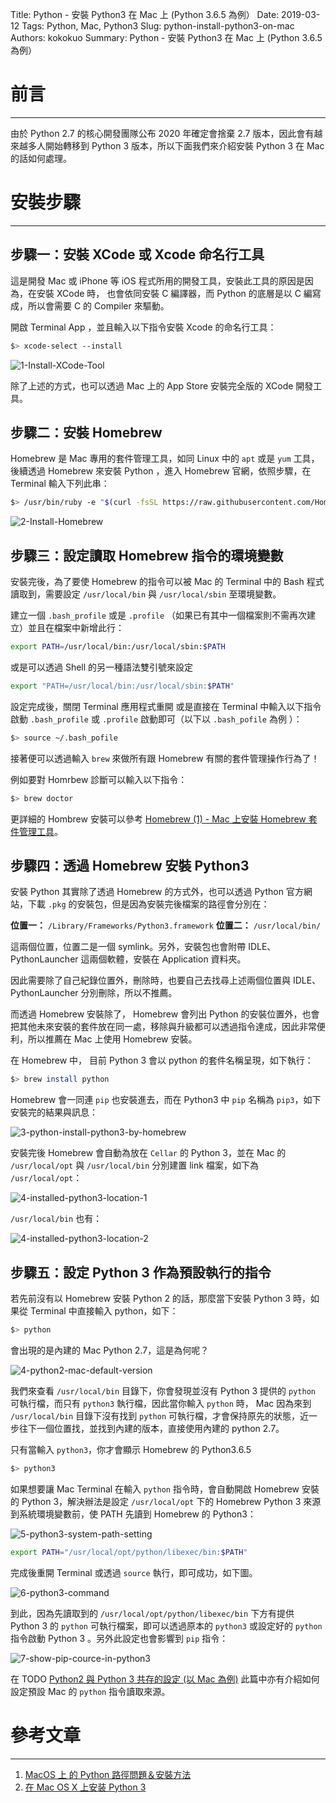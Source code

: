 Title: Python - 安裝 Python3 在 Mac 上 (Python 3.6.5 為例）
Date: 2019-03-12
Tags: Python, Mac, Python3
Slug: python-install-python3-on-mac
Authors: kokokuo
Summary: Python - 安裝 Python3 在 Mac 上 (Python 3.6.5 為例）


# 前言
---
由於 Python 2.7 的核心開發團隊公布 2020 年確定會捨棄 2.7 版本，因此會有越來越多人開始轉移到 Python 3 版本，所以下面我們來介紹安裝 Python 3 在 Mac 的話如何處理。

# 安裝步驟
---

## 步驟一：安裝 XCode 或 Xcode 命名行工具
這是開發 Mac 或 iPhone 等 iOS 程式所用的開發工具，安裝此工具的原因是因為，在安裝 XCode 時， 也會依同安裝 C 編譯器，而 Python 的底層是以 C 編寫成，所以會需要 C 的 Compiler 來驅動。

開啟 Terminal App ，並且輸入以下指令安裝 Xcode 的命名行工具：

```bash
$> xcode-select --install
```

![1-Install-XCode-Tool](../images/20190312-python-install-python3-on-mac/1-Install-XCode-Tool.png)

除了上述的方式，也可以透過 Mac 上的 App Store 安裝完全版的 XCode 開發工具。

## 步驟二：安裝 Homebrew 
Homebrew 是 Mac 專用的套件管理工具，如同 Linux 中的 `apt` 或是 `yum` 工具，後續透過 Homebrew 來安裝 Python ，進入 Homebrew 官網，依照步驟，在 Terminal 輸入下列此串：

```bash
$> /usr/bin/ruby -e "$(curl -fsSL https://raw.githubusercontent.com/Homebrew/install/master/install)"
```

![2-Install-Homebrew](../images/20190312-python-install-python3-on-mac/2-Install-Homebrew.png)

## 步驟三：設定讀取 Homebrew 指令的環境變數

安裝完後，為了要使 Homebrew 的指令可以被 Mac 的 Terminal 中的 Bash 程式讀取到，需要設定 `/usr/local/bin` 與 `/usr/local/sbin` 至環境變數。

建立一個 `.bash_profile` 或是 `.profile` （如果已有其中一個檔案則不需再次建立）並且在檔案中新增此行：

```bash
export PATH=/usr/local/bin:/usr/local/sbin:$PATH
```

或是可以透過 Shell 的另一種語法雙引號來設定

```bash
export "PATH=/usr/local/bin:/usr/local/sbin:$PATH"
```

設定完成後，關閉 Terminal 應用程式重開 或是直接在 Terminal 中輸入以下指令啟動 `.bash_profile` 或 `.profile` 啟動即可（以下以 `.bash_pofile` 為例 ）：

```bash
$> source ~/.bash_pofile
```

接著便可以透過輸入 `brew` 來做所有跟 Homebrew 有關的套件管理操作行為了！ 

例如要對 Homrbew 診斷可以輸入以下指令：

```bash
$> brew doctor
```

更詳細的 Hombrew 安裝可以參考 [Homebrew (1) - Mac 上安裝 Homebrew 套件管理工具]({filename}/posts/20190306-mac-install-homebrew.md)。

## 步驟四：透過 Homebrew 安裝 Python3
安裝 Python 其實除了透過 Homebrew 的方式外，也可以透過 Python 官方網站，下載 `.pkg` 的安裝包，但是因為安裝完後檔案的路徑會分別在：

**位置一：** `/Library/Frameworks/Python3.framework`
**位置二：** `/usr/local/bin/`

這兩個位置，位置二是一個 symlink。另外，安裝包也會附帶 IDLE、PythonLauncher 這兩個軟體，安裝在 Application 資料夾。

因此需要除了自己紀錄位置外，刪除時，也要自己去找尋上述兩個位置與 IDLE、PythonLauncher 分別刪除，所以不推薦。

而透過 Homebrew 安裝除了， Homebrew 會列出 Python 的安裝位置外，也會把其他未來安裝的套件放在同一處，移除與升級都可以透過指令達成，因此非常便利，所以推薦在 Mac 上使用 Homebrew 安裝。

在 Homebrew 中， 目前 Python 3 會以 python 的套件名稱呈現，如下執行：

```bash
$> brew install python
```

Homebrew 會一同連 `pip` 也安裝進去，而在 Python3 中 `pip` 名稱為 `pip3`，如下安裝完的結果與訊息：

![3-python-install-python3-by-homebrew](../images/20190312-python-install-python3-on-mac/3-python-install-python3-by-homebrew.png)

安裝完後 Homebrew 會自動為放在 `Cellar` 的 Python 3，並在 Mac 的 `/usr/local/opt` 與 `/usr/local/bin` 分別建置 link 檔案，如下為 `/usr/local/opt`：

![4-installed-python3-location-1](../images/20190312-python-install-python3-on-mac/4-installed-python3-location-1.png)

`/usr/local/bin` 也有：

![4-installed-python3-location-2](../images/20190312-python-install-python3-on-mac/4-installed-python3-location-2.png)

## 步驟五：設定 Python 3 作為預設執行的指令
若先前沒有以 Homebrew 安裝 Python 2 的話，那麼當下安裝 Python 3 時，如果從 Terminal 中直接輸入 python，如下：

```bash
$> python 
```

會出現的是內建的 Mac Python 2.7，這是為何呢？

![4-python2-mac-default-version](../images/20190312-python-install-python3-on-mac/4-python2-mac-default-version.png)

我們來查看 `/usr/local/bin` 目錄下，你會發現並沒有  Python 3 提供的  `python` 可執行檔，而只有 `python3` 執行檔，因此當你輸入 `python` 時， Mac 因為來到 `/usr/local/bin` 目錄下沒有找到 `python` 可執行檔，才會保持原先的狀態，近一步往下一個位置找，並找到內建的版本，直接使用內建的 python 2.7。

只有當輸入 `python3`，你才會顯示 Homebrew 的 Python3.6.5

```bash
$> python3
```

如果想要讓 Mac Terminal 在輸入 `python` 指令時，會自動開啟 Homebrew 安裝的 Python 3，解決辦法是設定 `/usr/local/opt` 下的 Homebrew Python 3 來源到系統環境變數前，使 PATH 先讀到 Homebrew 的 Python3：

![5-python3-system-path-setting](../images/20190312-python-install-python3-on-mac/5-python3-system-path-setting.png)

```bash
export PATH="/usr/local/opt/python/libexec/bin:$PATH"
```

完成後重開 Terminal 或透過 `source` 執行，即可成功，如下圖。

![6-python3-command](../images/20190312-python-install-python3-on-mac/6-python3-command.png)

到此，因為先讀取到的 `/usr/local/opt/python/libexec/bin` 下方有提供 Python 3 的 `python` 可執行檔案，即可以透過原本的 `python3` 或設定好的 `python` 指令啟動 Python 3 。另外此設定也會影響到 `pip` 指令：


![7-show-pip-cource-in-python3](../images/20190312-python-install-python3-on-mac/7-show-pip-cource-in-python3.png)

在 TODO [Python2 與 Python 3 共存的設定 (以 Mac 為例)]() 此篇中亦有介紹如何設定預設 Mac 的 `python` 指令讀取來源。


# 參考文章
---
1. [MacOS 上 的 Python 路徑問題＆安裝方法](https://medium.com/denix-daily/macos%E4%B8%8A%E7%9A%84python%E8%B7%AF%E5%BE%91%E5%95%8F%E9%A1%8C-%E5%AE%89%E8%A3%9D%E6%96%B9%E6%B3%95-a10c01cc42a)
2. [在 Mac OS X 上安装 Python 3](http://pythonguidecn.readthedocs.io/zh/latest/starting/install3/osx.html)
